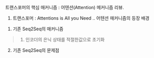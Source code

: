 트랜스포머의 핵심 매커니즘 : 어텐션(Attention) 메커니즘 리뷰.

1. 트랜스포머 : Attentions is All you Need .. 어텐션 매커니즘의 등장 배경

1) 기존 Seq2Seq의 매커니즘
> 1. 인코더의 은닉 상태를 적절한값으로 초기화
2) 기존 Seq2Seq의 문제점
